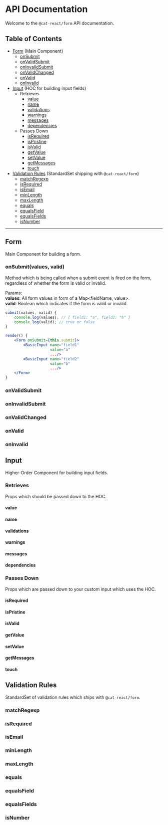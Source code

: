 # API Documentation
Welcome to the `@cat-react/form` API documentation.

## Table of Contents
- [Form](#form) (Main Component)
    - [onSubmit](#onsubmit)
    - [onValidSubmit](#onvalidsubmit)
    - [onInvalidSubmit](#oninvalidsubmit)
    - [onValidChanged](#onvalidchanged)
    - [onValid](#onvalid)
    - [onInvalid](#oninvalid)
- [Input](#input) (HOC for building input fields)
    - Retrieves
        - [value](#value)
        - [name](#name)
        - [validations](#validations)
        - [warnings](#warnings)
        - [messages](#messages)
        - [dependencies](#dependencies)
    - Passes Down
        - [isRequired](#isrequired)
        - [isPristine](#ispristine)
        - [isValid](#isvalid)
        - [getValue](#getvalue)
        - [setValue](#setvalue)
        - [getMessages](#getmessages)
        - [touch](#touch)
- [Validation Rules](#validation-rules) (StandardSet shipping with `@cat-react/form`)
    - [matchRegexp](#matchregexp)
    - [isRequired](#isrequired)
    - [isEmail](#isemail)
    - [minLength](#minlength)
    - [maxLength](#maxlength)
    - [equals](#equals)
    - [equalsField](#equalsfield)
    - [equalsFields](#equalsfields)
    - [isNumber](#isnumber)

---

## Form
Main Component for building a form.

### onSubmit(values, valid)
Method which is being called when a submit event is fired on the form, regardless of whether the form is valid or invalid.

Params:<br/>
**values**: All form values in form of a Map<fieldName, value>.<br/>
**valid**: Boolean which indicates if the form is valid or invalid.

```jsx
submit(values, valid) {
    console.log(values); // { field1: "a", field2: "b" }
    console.log(valid); // true or false
}

render() {
    <Form onSubmit={this.submit}>    
        <BasicInput name="field1"
                    value="a"
                    .../>
        <BasicInput name="field2"
                    value="b"
                    .../>
    </Form>
}
```

### onValidSubmit

### onInvalidSubmit

### onValidChanged

### onValid

### onInvalid

## Input
Higher-Order Component for building input fields.

### Retrieves
Props which should be passed down to the HOC.

#### value

#### name

#### validations

#### warnings

#### messages

#### dependencies

### Passes Down
Props which are passed down to your custom input which uses the HOC.

#### isRequired

#### isPristine

#### isValid

#### getValue

#### setValue

#### getMessages

#### touch

## Validation Rules
StandardSet of validation rules which ships with `@cat-react/form`.

### matchRegexp

### isRequired

### isEmail

### minLength

### maxLength

### equals

### equalsField

### equalsFields

### isNumber
